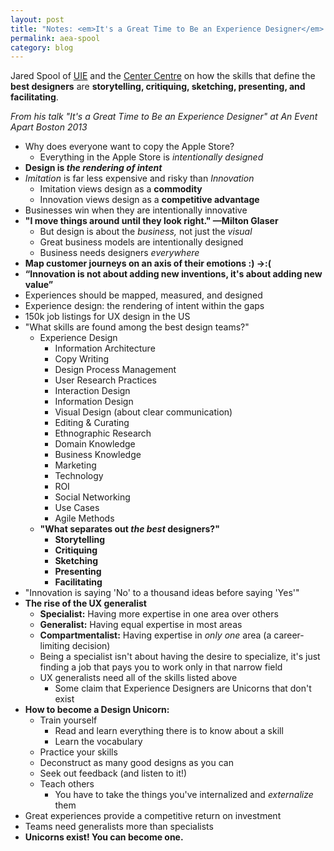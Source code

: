 ```yaml
---
layout: post
title: "Notes: <em>It's a Great Time to Be an Experience Designer</em> with Jared Spool"
permalink: aea-spool
category: blog
---
```


Jared Spool of [UIE](http://www.uie.com/) and the [Center Centre](http://centercentre.com/) on how the skills that define the **best designers** are **storytelling, critiquing, sketching, presenting, and facilitating**.

*From his talk "It's a Great Time to Be an Experience Designer" at An Event Apart Boston 2013*

<!--more-->

- Why does everyone want to copy the Apple Store?
	- Everything in the Apple Store is *intentionally designed*
- **Design is *the rendering of intent***
- *Imitation* is far less expensive and risky than *Innovation*
	- Imitation views design as a **commodity**
	- Innovation views design as a **competitive advantage**
- Businesses win when they are intentionally innovative
- **"I move things around until they look right." —Milton Glaser**
	- But design is about the *business,* not just the *visual*
	- Great business models are intentionally designed
	- Business needs designers *everywhere*
- **Map customer journeys on an axis of their emotions :) →:(**
- **“Innovation is not about adding new inventions, it's about adding new value”**
- Experiences should be mapped, measured, and designed
- Experience design: the rendering of intent within the gaps
- 150k job listings for UX design in the US
- "What skills are found among the best design teams?"
	- Experience Design
		- Information Architecture
		- Copy Writing
		- Design Process Management
		- User Research Practices
		- Interaction Design
		- Information Design
		- Visual Design (about clear communication)
		- Editing & Curating
		- Ethnographic Research
		- Domain Knowledge
		- Business Knowledge
		- Marketing
		- Technology
		- ROI
		- Social Networking
		- Use Cases
		- Agile Methods
	- **"What separates out *the best* designers?"**
		- **Storytelling**
		- **Critiquing**
		- **Sketching**
		- **Presenting**
		- **Facilitating**
- "Innovation is saying 'No' to a thousand ideas before saying 'Yes'"
- **The rise of the UX generalist**
	- **Specialist:** Having more expertise in one area over others
	- **Generalist:** Having equal expertise in most areas
	- **Compartmentalist:** Having expertise in *only one* area (a career-limiting decision)
	- Being a specialist isn't about having the desire to specialize, it's just finding a job that pays you to work only in that narrow field
	- UX generalists need all of the skills listed above
		- Some claim that Experience Designers are Unicorns that don't exist
- **How to become a Design Unicorn:**
	- Train yourself
		- Read and learn everything there is to know about a skill
		- Learn the vocabulary
	- Practice your skills
	- Deconstruct as many good designs as you can
	- Seek out feedback (and listen to it!)
	- Teach others
		- You have to take the things you've internalized and *externalize* them
- Great experiences provide a competitive return on investment
- Teams need generalists more than specialists
- **Unicorns exist! You can become one.**
